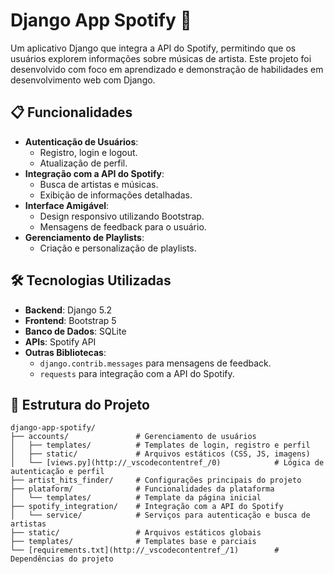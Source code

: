 # Django App Spotify 🎵

Um aplicativo Django que integra a API do Spotify, permitindo que os usuários explorem informações sobre músicas de artista. Este projeto foi desenvolvido com foco em aprendizado e demonstração de habilidades em desenvolvimento web com Django.

## 📋 Funcionalidades

- **Autenticação de Usuários**:
  - Registro, login e logout.
  - Atualização de perfil.
- **Integração com a API do Spotify**:
  - Busca de artistas e músicas.
  - Exibição de informações detalhadas.
- **Interface Amigável**:
  - Design responsivo utilizando Bootstrap.
  - Mensagens de feedback para o usuário.
- **Gerenciamento de Playlists**:
  - Criação e personalização de playlists.

## 🛠️ Tecnologias Utilizadas

- **Backend**: Django 5.2
- **Frontend**: Bootstrap 5
- **Banco de Dados**: SQLite
- **APIs**: Spotify API
- **Outras Bibliotecas**:
  - `django.contrib.messages` para mensagens de feedback.
  - `requests` para integração com a API do Spotify.

## 📂 Estrutura do Projeto

```plaintext
django-app-spotify/
├── accounts/               # Gerenciamento de usuários
│   ├── templates/          # Templates de login, registro e perfil
│   ├── static/             # Arquivos estáticos (CSS, JS, imagens)
│   └── [views.py](http://_vscodecontentref_/0)            # Lógica de autenticação e perfil
├── artist_hits_finder/     # Configurações principais do projeto
├── plataform/              # Funcionalidades da plataforma
│   └── templates/          # Template da página inicial
├── spotify_integration/    # Integração com a API do Spotify
│   └── service/            # Serviços para autenticação e busca de artistas
├── static/                 # Arquivos estáticos globais
├── templates/              # Templates base e parciais
└── [requirements.txt](http://_vscodecontentref_/1)        # Dependências do projeto